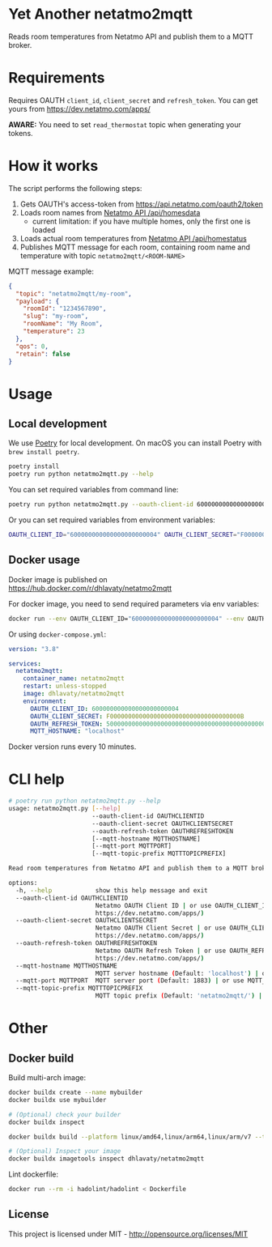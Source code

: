 # Yet Another netatmo2mqtt

Reads room temperatures from Netatmo API and publish them to a MQTT broker.

# Requirements

Requires OAUTH `client_id`, `client_secret` and `refresh_token`. You can get yours from https://dev.netatmo.com/apps/

**AWARE:** You need to set `read_thermostat` topic when generating your tokens.

# How it works

The script performs the following steps:

1. Gets OAUTH's access-token from https://api.netatmo.com/oauth2/token
1. Loads room names from [Netatmo API /api/homesdata](https://dev.netatmo.com/apidocumentation/energy#homesdata)
   - current limitation: if you have multiple homes, only the first one is loaded
1. Loads actual room temperatures from [Netatmo API /api/homestatus](https://dev.netatmo.com/apidocumentation/energy#homestatus)
1. Publishes MQTT message for each room, containing room name and temperature with topic `netatmo2mqtt/<ROOM-NAME>`

MQTT message example:

```json
{
  "topic": "netatmo2mqtt/my-room",
  "payload": {
    "roomId": "1234567890",
    "slug": "my-room",
    "roomName": "My Room",
    "temperature": 23
  },
  "qos": 0,
  "retain": false
}
```

# Usage

## Local development

We use [Poetry](https://python-poetry.org/) for local development. On macOS you can install Poetry with `brew install poetry`.

```sh
poetry install
poetry run python netatmo2mqtt.py --help
```

You can set required variables from command line:

```sh
poetry run python netatmo2mqtt.py --oauth-client-id 600000000000000000000004 --oauth-client-secret F000000000000000000000000000000000000B --oauth-refresh-token 500000000000000000000000000000000000000000000000000000000
```

Or you can set required variables from environment variables:

```sh
OAUTH_CLIENT_ID="600000000000000000000004" OAUTH_CLIENT_SECRET="F000000000000000000000000000000000000B" OAUTH_REFRESH_TOKEN="500000000000000000000000000000000000000000000000000000000" poetry run python netatmo2mqtt.py
```

## Docker usage

Docker image is published on https://hub.docker.com/r/dhlavaty/netatmo2mqtt

For docker image, you need to send required parameters via env variables:

```sh
docker run --env OAUTH_CLIENT_ID="600000000000000000000004" --env OAUTH_CLIENT_SECRET="F000000000000000000000000000000000000B" --env OAUTH_REFRESH_TOKEN="500000000000000000000000000000000000000000000000000000000" --env MQTT_HOSTNAME="localhost" -it --rm dhlavaty/netatmo2mqtt
```

Or using `docker-compose.yml`:

```yml
version: "3.8"

services:
  netatmo2mqtt:
    container_name: netatmo2mqtt
    restart: unless-stopped
    image: dhlavaty/netatmo2mqtt
    environment:
      OAUTH_CLIENT_ID: 600000000000000000000004
      OAUTH_CLIENT_SECRET: F000000000000000000000000000000000000B
      OAUTH_REFRESH_TOKEN: 500000000000000000000000000000000000000000000000000000000
      MQTT_HOSTNAME: "localhost"
```

Docker version runs every 10 minutes.

# CLI help

```sh
# poetry run python netatmo2mqtt.py --help
usage: netatmo2mqtt.py [--help]
                       --oauth-client-id OAUTHCLIENTID
                       --oauth-client-secret OAUTHCLIENTSECRET
                       --oauth-refresh-token OAUTHREFRESHTOKEN
                       [--mqtt-hostname MQTTHOSTNAME]
                       [--mqtt-port MQTTPORT]
                       [--mqtt-topic-prefix MQTTTOPICPREFIX]

Read room temperatures from Netatmo API and publish them to a MQTT broker.

options:
  -h, --help            show this help message and exit
  --oauth-client-id OAUTHCLIENTID
                        Netatmo OAUTH Client ID | or use OAUTH_CLIENT_ID env var (get it from
                        https://dev.netatmo.com/apps/)
  --oauth-client-secret OAUTHCLIENTSECRET
                        Netatmo OAUTH Client Secret | or use OAUTH_CLIENT_SECRET env var (get it from
                        https://dev.netatmo.com/apps/)
  --oauth-refresh-token OAUTHREFRESHTOKEN
                        Netatmo OAUTH Refresh Token | or use OAUTH_REFRESH_TOKEN env var (get it from
                        https://dev.netatmo.com/apps/)
  --mqtt-hostname MQTTHOSTNAME
                        MQTT server hostname (Default: 'localhost') | or use MQTT_HOSTNAME env var
  --mqtt-port MQTTPORT  MQTT server port (Default: 1883) | or use MQTT_PORT env var
  --mqtt-topic-prefix MQTTTOPICPREFIX
                        MQTT topic prefix (Default: 'netatmo2mqtt/') | or use MQTT_TOPIC_PREFIX env var
```

# Other

## Docker build

Build multi-arch image:

```sh
docker buildx create --name mybuilder
docker buildx use mybuilder

# (Optional) check your builder
docker buildx inspect

docker buildx build --platform linux/amd64,linux/arm64,linux/arm/v7 --tag dhlavaty/netatmo2mqtt . --push

# (Optional) Inspect your image
docker buildx imagetools inspect dhlavaty/netatmo2mqtt
```

Lint dockerfile:

```sh
docker run --rm -i hadolint/hadolint < Dockerfile
```

## License

This project is licensed under MIT - http://opensource.org/licenses/MIT
